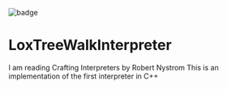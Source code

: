 ![badge](https://github.com/yousifm/LoxTreeWalkInterpreter/actions/workflows/cmake.yml/badge.svg)

# LoxTreeWalkInterpreter
I am reading Crafting Interpreters by Robert Nystrom
This is an implementation of the first interpreter in C++
